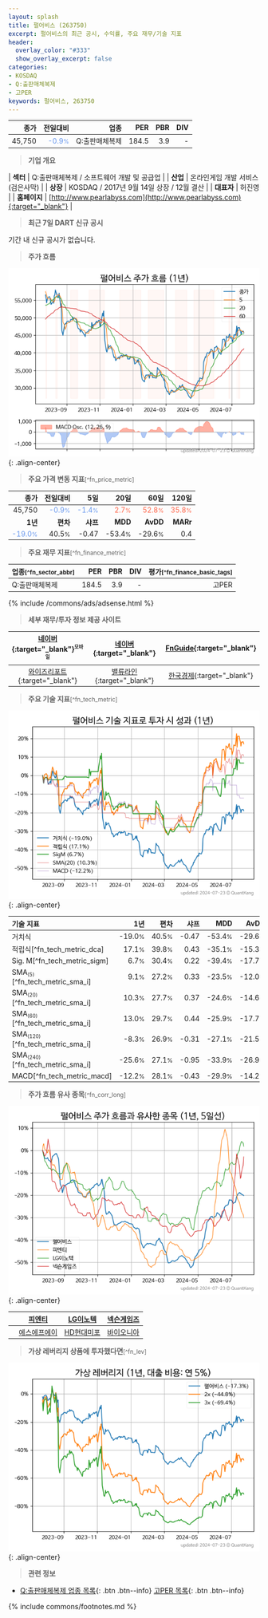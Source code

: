 ```yaml
---
layout: splash
title: 펄어비스 (263750)
excerpt: 펄어비스의 최근 공시, 수익률, 주요 재무/기술 지표
header:
  overlay_color: "#333"
  show_overlay_excerpt: false
categories:
- KOSDAQ
- Q:출판매체복제
- 고PER
keywords: 펄어비스, 263750
---
```


| **종가** | **전일대비** | **업종** | **PER** | **PBR** | **DIV** |
| -------: | -----------: | -------: | ------: | ------: | ------: |
| 45,750 | <span style="color: cornflowerblue">-0.9<small>%</small></span> | Q:출판매체복제 | 184.5 | 3.9 | - |

<!-- more -->


> **기업 개요**<a id="company"></a>

| <span style="white-space:nowrap;">**섹터**</span> | Q:출판매체복제 / 소프트웨어 개발 및 공급업 |
| <span style="white-space:nowrap;">**산업**</span> | 온라인게임 개발 서비스(검은사막) |
| <span style="white-space:nowrap;">**상장**</span> | KOSDAQ / 2017년 9월 14일 상장 / 12월 결산 |
| <span style="white-space:nowrap;">**대표자**</span> | 허진영 |
| <span style="white-space:nowrap;">**홈페이지**</span> | [http://www.pearlabyss.com](http://www.pearlabyss.com){:target="_blank"} |


> **최근 7일 DART 신규 공시**<a id="dart"></a>

기간 내 신규 공시가 없습니다.


> **주가 흐름**<a id="price"></a>

![263750](/stock/images/263750.png){: .align-center}


> **주요 가격 변동 지표**<small>[^fn_price_metric]</small>

| **종가** | **전일대비** | **5일** | **20일** | **60일** | **120일** |
| -------: | -----------: | ------: | -------: | -------: | --------: |
| 45,750 | <span style="color: cornflowerblue">-0.9<small>%</small></span> | <span style="color: cornflowerblue">-1.4<small>%</small></span> | <span style="color: tomato">2.7<small>%</small></span> | <span style="color: tomato">52.8<small>%</small></span> | <span style="color: tomato">35.8<small>%</small></span> |
| **1년** | **편차** | **샤프** | **MDD** | **AvDD** | **MARr** |
| <span style="color: cornflowerblue">-19.0<small>%</small></span> | 40.5<small>%</small> | -0.47 | -53.4<small>%</small> | -29.6<small>%</small> | 0.4 |


> **주요 재무 지표**<small>[^fn_finance_metric]</small>

| **업종**<small>[^fn_sector_abbr]</small> | **PER** | **PBR** | **DIV** | **평가**<small>[^fn_finance_basic_tags]</small> |
| :--------------------------------------- | ------: | ------: | ------: | ----------------------------------------------: |
| Q:출판매체복제 | 184.5 | 3.9 | - | 고PER |



{% include /commons/ads/adsense.html %}

> **세부 재무/투자 정보 제공 사이트**

| [네이버](https://m.stock.naver.com/domestic/stock/263750/finance/summary){:target="_blank"}<sup><small>모바일</small></sup> | [네이버](https://finance.naver.com/item/coinfo.naver?code=263750){:target="_blank"} | [FnGuide](https://comp.fnguide.com/SVO2/ASP/SVD_Invest.asp?gicode=A263750&MenuYn=Y){:target="_blank"} |
| :---: | :---: | :---: |
| [와이즈리포트](https://comp.wisereport.co.kr/company/c1040001.aspx?cmp_cd=263750){:target="_blank"} | [밸류라인](https://www.valueline.co.kr/finance/summary/263750){:target="_blank"} | [한국경제](https://markets.hankyung.com/stock/263750/financial-summary){:target="_blank"} |


> **주요 기술 지표**<small>[^fn_tech_metric]</small>


![263750](/stock/images/263750_tech.png){: .align-center}

| **기술 지표** | **1년** | **편차** | **샤프** | **MDD** | **AvDD** |
| :------------ | ------: | -----------: | -------: | ------: | -------: |
| 거치식 | -19.0<small>%</small> | 40.5<small>%</small> | -0.47 | -53.4<small>%</small> | -29.6<small>%</small> |
| 적립식[^fn_tech_metric_dca] | 17.1<small>%</small> | 39.8<small>%</small> | 0.43 | -35.1<small>%</small> | -15.3<small>%</small> |
| Sig. M[^fn_tech_metric_sigm] | 6.7<small>%</small> | 30.4<small>%</small> | 0.22 | -39.4<small>%</small> | -17.7<small>%</small> |
| SMA<small><sub>(5)</sub></small>[^fn_tech_metric_sma_i] | 9.1<small>%</small> | 27.2<small>%</small> | 0.33 | -23.5<small>%</small> | -12.0<small>%</small> |
| SMA<small><sub>(20)</sub></small>[^fn_tech_metric_sma_i] | 10.3<small>%</small> | 27.7<small>%</small> | 0.37 | -24.6<small>%</small> | -14.6<small>%</small> |
| SMA<small><sub>(60)</sub></small>[^fn_tech_metric_sma_i] | 13.0<small>%</small> | 29.7<small>%</small> | 0.44 | -25.9<small>%</small> | -17.7<small>%</small> |
| SMA<small><sub>(120)</sub></small>[^fn_tech_metric_sma_i] | -8.3<small>%</small> | 26.9<small>%</small> | -0.31 | -27.1<small>%</small> | -21.5<small>%</small> |
| SMA<small><sub>(240)</sub></small>[^fn_tech_metric_sma_i] | -25.6<small>%</small> | 27.1<small>%</small> | -0.95 | -33.9<small>%</small> | -26.9<small>%</small> |
| MACD[^fn_tech_metric_macd] | -12.2<small>%</small> | 28.1<small>%</small> | -0.43 | -29.9<small>%</small> | -14.2<small>%</small> |


> **주가 흐름 유사 종목**<a id="corr"></a><small>[^fn_corr_long]</small>

![263750](/stock/images/263750_corr.png){: .align-center}

|       | [피엔티](/137400/) | [LG이노텍](/011070/) | [넥슨게임즈](/225570/) |
| :---: | :------------------------------------: | :------------------------------------: | :------------------------------------: |
|       | [에스에프에이](/056190/) | [HD현대미포](/010620/) | [바이오니아](/064550/) |


> **가상 레버리지 상품에 투자했다면**<a id="2x"></a><small>[^fn_lev]</small>

![263750](/stock/images/263750_2x.png){: .align-center}


> **관련 정보**

- [Q:출판매체복제 업종 목록](/stats/sector/kosdaq_업종_출판매체복제_종목/){: .btn .btn--info} [고PER 목록](/fn/fn_high_per/){: .btn .btn--info}

{% include commons/footnotes.md %}